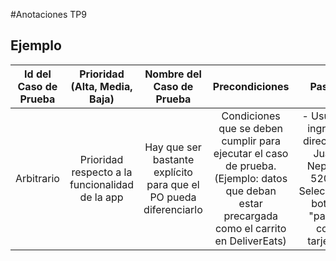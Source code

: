 #Anotaciones TP9

## Ejemplo
|Id del Caso de Prueba | Prioridad (Alta, Media, Baja)| Nombre del Caso de Prueba | Precondiciones | Pasos | Resultado esperado | 
|	:----:			   |			:----:			  |			:----:       	  |	    :----:	   | :----: |		:----:		|
|Arbitrario | Prioridad respecto a la funcionalidad de la app| Hay que ser bastante explícito para que el PO pueda diferenciarlo | Condiciones que se deben cumplir para ejecutar el caso de prueba.(Ejemplo: datos que deban estar precargada como el carrito en DeliverEats)| - Usuario ingresa direccion Juan Nepper 520 - Selecciona botón "pagar con tarjeta"|-     Aparece mensaje “Pago no realizado” - Viene de las clases de equivalencia de salida|


